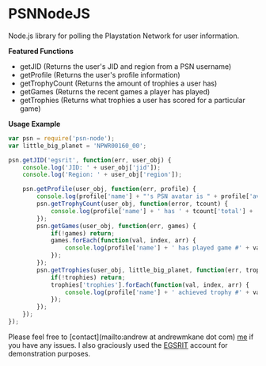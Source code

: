 PSNNodeJS
=========

Node.js library for polling the Playstation Network for user information.

**Featured Functions**
* getJID (Returns the user's JID and region from a PSN username)
* getProfile (Returns the user's profile information)
* getTrophyCount (Returns the amount of trophies a user has)
* getGames (Returns the recent games a player has played)
* getTrophies (Returns what trophies a user has scored for a particular game)

**Usage Example**
```javascript
var psn = require('psn-node');
var little_big_planet = 'NPWR00160_00';

psn.getJID('egsrit', function(err, user_obj) {
	console.log('JID: ' + user_obj['jid']);
	console.log('Region: ' + user_obj['region']);

	psn.getProfile(user_obj, function(err, profile) {
		console.log(profile['name'] + "'s PSN avatar is " + profile['avatar']);
		psn.getTrophyCount(user_obj, function(error, tcount) {
			console.log(profile['name'] + ' has ' + tcount['total'] + ' trophies');
		});
		psn.getGames(user_obj, function(err, games) {
			if(!games) return;
			games.forEach(function(val, index, arr) {
				console.log(profile['name'] + ' has played game #' + val['npcommid']);
			});
		});
		psn.getTrophies(user_obj, little_big_planet, function(err, trophies) {
			if(!trophies) return;
			trophies['trophies'].forEach(function(val, index, arr) {
				console.log(profile['name'] + ' achieved trophy #' + val['id'] + ', which was a ' + val['type'] + ' trophy');
			});
		});
	});
});
```
Please feel free to [contact](mailto:andrew at andrewmkane dot com) [me](http://andrewmkane.com) if you have any issues.
I also graciously used the [EGSRIT](http://www.egsrit.com) account for demonstration purposes.
